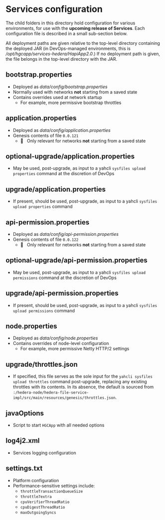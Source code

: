 # Services configuration

The child folders in this directory hold configuration
for various environments, for use with the **upcoming release of Services**.
Each configuration file is described in a small sub-section below.

All deployment paths are given relative to the top-level directory
containing the deployed JAR (in DevOps-managed environments, this
is _/opt/hgcapp/services-hedera/HapiApp2.0_.) If no deployment
path is given, the file belongs in the top-level directory with the JAR.

## bootstrap.properties

* Deployed as _data/config/bootstrap.properties_
* Normally used with networks **not** starting from a saved state
* Contains overrides used at network startup
  - For example, more permissive bootstrap throttles

## application.properties

* Deployed as _data/config/application.properties_
* Genesis contents of file `0.0.121`
  - :information_desk_person: &nbsp; Only relevant for networks **not** starting from a saved state

## optional-upgrade/application.properties

* May be used, post-upgrade, as input to a yahcli `sysfiles upload properties` command at the discretion of DevOps

## upgrade/application.properties

* If present, should be used, post-upgrade, as input to a yahcli `sysfiles upload properties` command

## api-permission.properties

* Deployed as _data/config/api-permission.properties_
* Genesis contents of file `0.0.122`
  - :information_desk_person: &nbsp; Only relevant for networks **not** starting from a saved state

## optional-upgrade/api-permission.properties

* May be used, post-upgrade, as input to a yahcli `sysfiles upload permissions` command at the discretion of DevOps

## upgrade/api-permission.properties

* If present, should be used, post-upgrade, as input to a yahcli `sysfiles upload permissions` command

## node.properties

* Deployed as _data/config/node.properties_
* Contains overrides of node-level configuration
  - For example, more permissive Netty HTTP/2 settings

## upgrade/throttles.json

* If specified, this file serves as the sole input for the `yahcli sysfiles upload throttles` command post-upgrade, replacing any existing throttles with its contents. In its absence, the default is sourced from `:/hedera-node/hedera-file-service-impl/src/main/resources/genesis/throttles.json`.

## javaOptions

* Script to start `HGCApp` with all needed options

## log4j2.xml

* Services logging configuration

## settings.txt

* Platform configuration
* Performance-sensitive settings include:
  - `throttleTransactionQueueSize`
  - `throttle7extra`
  - `cpuVerifierThreadRatio`
  - `cpuDigestThreadRatio`
  - `maxOutgoingSyncs`
